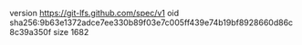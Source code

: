 version https://git-lfs.github.com/spec/v1
oid sha256:9b63e1372adce7ee330b89f03e7c005ff439e74b19bf8928660d86c8c39a350f
size 1682
